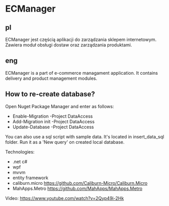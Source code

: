 ECManager
===========

pl
----
ECManager jest częścią aplikacji do zarządzania sklepem internetowym.
Zawiera moduł obsługi dostaw oraz zarządzania produktami.

eng
----
ECManager is a part of e-commerce managament application. 
It contains delivery and product management modules.

How to re-create database?
---
Open Nuget Package Manager and enter as follows:
* Enable-Migration -Project DataAccess
* Add-Migration init -Project DataAccess
* Update-Database -Project DataAccess

You can also use a sql script with sample data. It's located in insert_data_sql folder. Run it as a 'New query' on created local database.

Technologies:
* .net c#
* wpf
* mvvm
* entity framework
* caliburn.micro https://github.com/Caliburn-Micro/Caliburn.Micro
* MahApps.Metro https://github.com/MahApps/MahApps.Metro

Video: https://www.youtube.com/watch?v=2Qyp49i-2Hk
